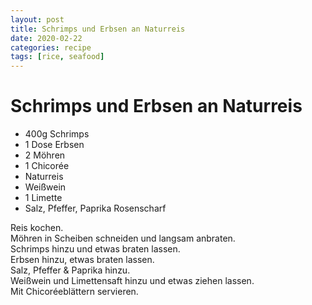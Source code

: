 ```yaml
---
layout: post
title: Schrimps und Erbsen an Naturreis
date: 2020-02-22
categories: recipe
tags: [rice, seafood]
---
```

# Schrimps und Erbsen an Naturreis

- 400g Schrimps
- 1 Dose Erbsen
- 2 Möhren
- 1 Chicorée
- Naturreis
- Weißwein
- 1 Limette
- Salz, Pfeffer, Paprika Rosenscharf

Reis kochen.  
Möhren in Scheiben schneiden und langsam anbraten.  
Schrimps hinzu und etwas braten lassen.  
Erbsen hinzu, etwas braten lassen.  
Salz, Pfeffer & Paprika hinzu.  
Weißwein und Limettensaft hinzu und etwas ziehen lassen.  
Mit Chicoréeblättern servieren.  
